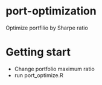 # port-optimization
Optimize portfilio by Sharpe ratio

# Getting start
- Change portfolio maximum ratio
- run port_optimize.R
